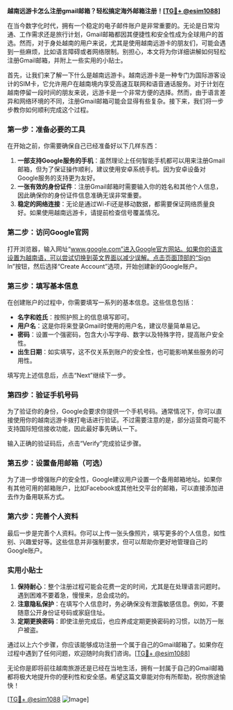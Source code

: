 **越南远游卡怎么注册gmail邮箱？轻松搞定海外邮箱注册！[[TG💪+ @esim1088](https://t.me/s/esim1088)]**

在当今数字化时代，拥有一个稳定的电子邮件账户是非常重要的。无论是日常沟通、工作需求还是旅行计划，Gmail邮箱都因其便捷性和安全性成为全球用户的首选。然而，对于身处越南的用户来说，尤其是使用越南远游卡的朋友们，可能会遇到一些麻烦，比如语言障碍或者网络限制。别担心，本文将为你详细讲解如何轻松注册Gmail邮箱，并附上一些实用的小贴士。

首先，让我们来了解一下什么是越南远游卡。越南远游卡是一种专门为国际游客设计的SIM卡，它允许用户在越南境内享受高速互联网和语音通话服务。对于计划在越南停留一段时间的朋友来说，远游卡是一个非常方便的选择。然而，由于语言差异和网络环境的不同，注册Gmail邮箱可能会显得有些复杂。接下来，我们将一步步教你如何顺利完成这个过程。

### 第一步：准备必要的工具

在开始之前，你需要确保自己已经准备好以下几样东西：

1. **一部支持Google服务的手机**：虽然理论上任何智能手机都可以用来注册Gmail邮箱，但为了保证操作顺利，建议使用安卓系统手机。因为安卓设备对Google服务的支持更为友好。
2. **一张有效的身份证件**：注册Gmail邮箱时需要输入你的姓名和其他个人信息，因此确保你的身份证件信息准确无误非常重要。
3. **稳定的网络连接**：无论是通过Wi-Fi还是移动数据，都需要保证网络质量良好。如果使用越南远游卡，请提前检查信号覆盖情况。

### 第二步：访问Google官网

打开浏览器，输入网址“www.google.com”进入Google官方网站。如果你的语言设置为越南语，可以尝试切换到英文界面以减少误解。点击页面顶部的“Sign In”按钮，然后选择“Create Account”选项，开始创建新的Google账户。

### 第三步：填写基本信息

在创建账户的过程中，你需要填写一系列的基本信息。这些信息包括：

- **名字和姓氏**：按照护照上的信息填写即可。
- **用户名**：这是你将来登录Gmail时使用的用户名，建议尽量简单易记。
- **密码**：设置一个强密码，包含大小写字母、数字以及特殊字符，提高账户安全性。
- **出生日期**：如实填写，这不仅关系到账户的安全性，也可能影响某些服务的可用性。

填写完上述信息后，点击“Next”继续下一步。

### 第四步：验证手机号码

为了验证你的身份，Google会要求你提供一个手机号码。通常情况下，你可以直接使用你的越南远游卡拨打电话进行验证。不过需要注意的是，部分运营商可能不支持国际短信接收功能，因此最好事先确认一下。

输入正确的验证码后，点击“Verify”完成验证步骤。

### 第五步：设置备用邮箱（可选）

为了进一步增强账户的安全性，Google建议用户设置一个备用邮箱地址。如果你有其他可用的邮箱账户，比如Facebook或其他社交平台的邮箱，可以直接添加进去作为备用联系方式。

### 第六步：完善个人资料

最后一步是完善个人资料。你可以上传一张头像照片，填写更多的个人信息，如性别、兴趣爱好等。这些信息并非强制要求，但可以帮助你更好地管理自己的Google账户。

### 实用小贴士

1. **保持耐心**：整个注册过程可能会花费一定的时间，尤其是在处理语言问题时。遇到困难不要着急，慢慢来，总会成功的。
2. **注意隐私保护**：在填写个人信息时，务必确保没有泄露敏感信息。例如，不要随意公开身份证号码或家庭住址。
3. **定期更换密码**：即使注册完成后，也应养成定期更换密码的习惯，以防万一账户被盗。

通过以上六个步骤，你应该能够成功注册一个属于自己的Gmail邮箱了。如果你在过程中遇到了任何问题，欢迎随时向我们咨询。[[TG💪+ @esim1088](https://t.me/s/esim1088)]

无论你是即将前往越南旅游还是已经在当地生活，拥有一封属于自己的Gmail邮箱都将极大地提升你的便利性和安全感。希望这篇文章能对你有所帮助，祝你旅途愉快！

[[TG💪+ @esim1088](https://t.me/s/esim1088) ![Image](https://i.postimg.cc/4NQfJmqS/Snipaste-2025-05-13-00-14-12.png)]